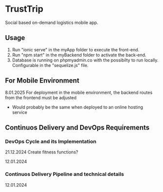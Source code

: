 # TrustTrip

Social based on-demand logistics mobile app.

## Usage

1. Run "ionic serve" in the myApp folder to execute the front-end.
2. Run "npm start" in the myBackend folder to activate the back-end.
3. Database is running on phpmyadmin.co with the possibilty to run locally. Configurable in the "sequelize.js" file.


## For Mobile Environment
8.01.2025
For deployment in the mobile environment, the backend routes from the frontend must be adjusted 
- Would probably be the same when deployed to an online hosting service

## Continuos Delivery and DevOps Requirements
### DevOps Cycle and its Implementation
21.12.2024
Create fitness functions?

12.01.2024


### Continuos Delivery Pipeline and technical details
12.01.2024